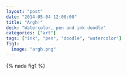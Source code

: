 ```yaml
---
layout: "post"
date: "2014-05-04 12:00:00"
title: "Argh!"
deck: "Watercolor, pen and ink doodle"
categories: ["art"]
tags: ["ink", "pen", "doodle", "watercolor"]
fig1:
  image: "argh.png"
---
```


{% nada fig1 %}
